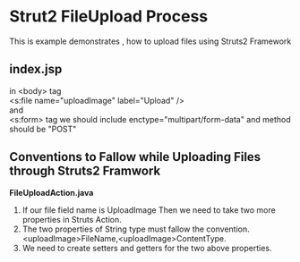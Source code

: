 Strut2 FileUpload Process
=========================

This is example demonstrates , how to upload files using Struts2 Framework <br>

index.jsp
---------
in &lt;body&gt; tag <br>
&lt;s:file name="uploadImage" label="Upload" /&gt;<br>
and <br>
&lt;s:form&gt; tag we should include enctype="multipart/form-data" and method should be "POST" <br>

Conventions to Fallow while Uploading Files through Struts2 Framwork
--------------------------------------------------------------------

<b>FileUploadAction.java</b>

1. If our file field name is UploadImage Then we need to take two more properties in Struts Action.<br>
2. The two properties of String type must fallow the convention. &lt;uploadImage&gt;FileName,&lt;uploadImage&gt;ContentType.<br>
3. We need to create setters and getters for the two above properties.
